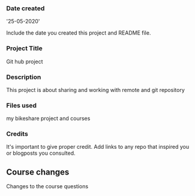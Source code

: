 ﻿### Date created
'25-05-2020'

Include the date you created this project and README file.

### Project Title
Git hub project

### Description
This project is about sharing and working with remote and git repository

### Files used
my bikeshare project and courses

### Credits
It's important to give proper credit. Add links to any repo that inspired you or blogposts you consulted.

## Course changes
Changes to the course questions



